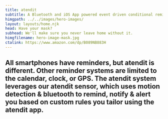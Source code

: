 ```yaml
---
title: atendit
subtitle: A Bluetooth and iOS App powered event driven conditional reminder, notification, and alert system.
himgpath: ../../images/hero-images/
layout: layouts/home.njk
head: Have your mask?
subhead: We'll make sure you never leave home without it.
himgfilename: hero-image-mask.jpg
ctalink: https://www.amazon.com/dp/B089NB883H
---
```


## All smartphones have reminders, but atendit is different. Other reminder systems are limited to the calendar, clock, or GPS. The atendit system leverages our atendit sensor, which uses motion detection & bluetooth to remind, notify & alert you based on custom rules you tailor using the atendit app.